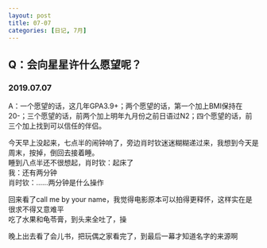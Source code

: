 ```yaml
---
layout: post
title: 07-07
categories: [日记, 7月]
---
```

## Q：会向星星许什么愿望呢？
### 2019.07.07  
A：一个愿望的话，这几年GPA3.9+；两个愿望的话，第一个加上BMI保持在20-；三个愿望的话，前两个加上明年九月份之前日语过N2；四个愿望的话，前三个加上找到可以信任的伴侣。  

今天早上没起来，七点半的闹钟响了，旁边肖时钦迷迷糊糊递过来，我想到今天是周末，按掉，倒回去接着睡。  
睡到八点半还不很想起，肖时钦：起床了  
我：还有两分钟  
肖时钦：……两分钟是什么操作  

回来看了call me by your name，我觉得电影原本可以拍得更释怀，这样实在是很求不得又意难平  
吃了水果和龟苓膏，到头来全吐了，操  

晚上出去看了会儿书，把玩偶之家看完了，到最后一幕才知道名字的来源啊  
